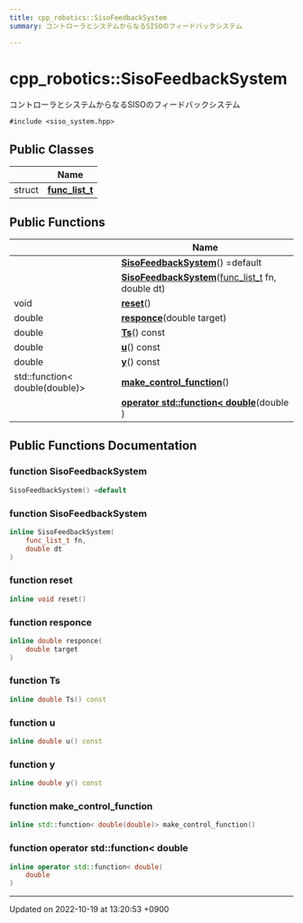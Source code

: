 ```yaml
---
title: cpp_robotics::SisoFeedbackSystem
summary: コントローラとシステムからなるSISOのフィードバックシステム 

---
```


# cpp_robotics::SisoFeedbackSystem



コントローラとシステムからなるSISOのフィードバックシステム 


`#include <siso_system.hpp>`

## Public Classes

|                | Name           |
| -------------- | -------------- |
| struct | **[func_list_t](/cpp_robotics/doxybook/Classes/structcpp__robotics_1_1SisoFeedbackSystem_1_1func__list__t/)**  |

## Public Functions

|                | Name           |
| -------------- | -------------- |
| | **[SisoFeedbackSystem](/cpp_robotics/doxybook/Classes/classcpp__robotics_1_1SisoFeedbackSystem/#function-sisofeedbacksystem)**() =default |
| | **[SisoFeedbackSystem](/cpp_robotics/doxybook/Classes/classcpp__robotics_1_1SisoFeedbackSystem/#function-sisofeedbacksystem)**([func_list_t](/cpp_robotics/doxybook/Classes/structcpp__robotics_1_1SisoFeedbackSystem_1_1func__list__t/) fn, double dt) |
| void | **[reset](/cpp_robotics/doxybook/Classes/classcpp__robotics_1_1SisoFeedbackSystem/#function-reset)**() |
| double | **[responce](/cpp_robotics/doxybook/Classes/classcpp__robotics_1_1SisoFeedbackSystem/#function-responce)**(double target) |
| double | **[Ts](/cpp_robotics/doxybook/Classes/classcpp__robotics_1_1SisoFeedbackSystem/#function-ts)**() const |
| double | **[u](/cpp_robotics/doxybook/Classes/classcpp__robotics_1_1SisoFeedbackSystem/#function-u)**() const |
| double | **[y](/cpp_robotics/doxybook/Classes/classcpp__robotics_1_1SisoFeedbackSystem/#function-y)**() const |
| std::function< double(double)> | **[make_control_function](/cpp_robotics/doxybook/Classes/classcpp__robotics_1_1SisoFeedbackSystem/#function-make-control-function)**() |
| | **[operator std::function< double](/cpp_robotics/doxybook/Classes/classcpp__robotics_1_1SisoFeedbackSystem/#function-operator-stdfunction<-double)**(double ) |

## Public Functions Documentation

### function SisoFeedbackSystem

```cpp
SisoFeedbackSystem() =default
```


### function SisoFeedbackSystem

```cpp
inline SisoFeedbackSystem(
    func_list_t fn,
    double dt
)
```


### function reset

```cpp
inline void reset()
```


### function responce

```cpp
inline double responce(
    double target
)
```


### function Ts

```cpp
inline double Ts() const
```


### function u

```cpp
inline double u() const
```


### function y

```cpp
inline double y() const
```


### function make_control_function

```cpp
inline std::function< double(double)> make_control_function()
```


### function operator std::function< double

```cpp
inline operator std::function< double(
    double 
)
```


-------------------------------

Updated on 2022-10-19 at 13:20:53 +0900